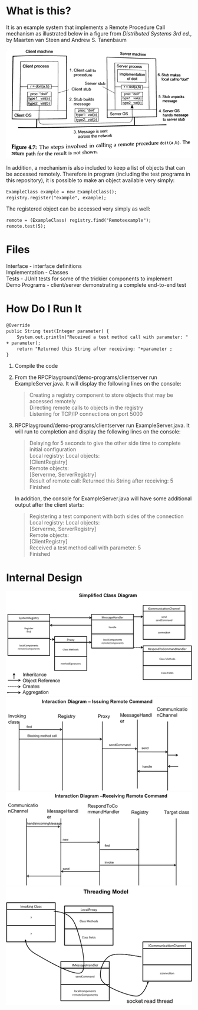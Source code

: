 # What is this?
It is an example system that implements a Remote Procedure Call mechanism as illustrated below in a figure from _Distributed Systems 3rd ed._,
by Maarten van Steen and Andrew S. Tanenbaum

![Threading model](RPCPlayground/ReadMe_images/VanSteenTanenbaumFig4.7.png )  

In addition, a mechanism is also included to keep a list of objects that can be accessed remotely.  Therefore in program (including the test programs in
this repository), it is possible to make an object available very simply:

	ExampleClass example = new ExampleClass();
	registry.register("example", example);
  
The registered object can be accessed very simply as well:  
 
    remote = (ExampleClass) registry.find("Remoteexample");  
    remote.test(5);  

# Files
Interface - interface definitions  
Implementation - Classes  
Tests - JUnit tests for some of the trickier components to implement  
Demo Programs - client/server demonstrating a complete end-to-end test  
  

# How Do I Run It

	@Override
	public String test(Integer parameter) {
		System.out.println("Received a test method call with parameter: " + parameter);
		return "Returned this String after receiving: "+parameter ;
	}


1. Compile the code
2. From the RPCPlayground/demo-programs/clientserver run ExampleServer.java.  It will display the following lines on the console:
    >Creating a registry component to store objects that may be accessed remotely  
    >Directing remote calls to objects in the registry  
    >Listening for TCP/IP connections on port 5000  
    
3. RPCPlayground/demo-programs/clientserver run ExampleServer.java.  It will run to completion and display the following lines on the console:
    >Delaying for 5 seconds to give the other side time to complete initial configuration  
    >Local registry: Local objects:  
    >[ClientRegistry]  
    >Remote objects:  
    >[Serverme, ServerRegistry]  
    >Result of remote call: Returned this String after receiving: 5  
    >Finished  

   In addition, the console for ExampleServer.java will have some additional output after the client starts:
    >Registering a test component with both sides of the connection  
    >Local registry: Local objects:  
    >[Serverme, ServerRegistry]  
    >Remote objects:  
    >[ClientRegistry]  
    >Received a test method call with parameter: 5  
    >Finished  

# Internal Design
![Threading model](RPCPlayground/ReadMe_images/class_diagram.png )  
![Threading model](RPCPlayground/ReadMe_images/interaction_diagram_issuing.png )  
![Threading model](RPCPlayground/ReadMe_images/interaction_diagram_receiving.png )  
![Threading model](RPCPlayground/ReadMe_images/threading_model.png )  
